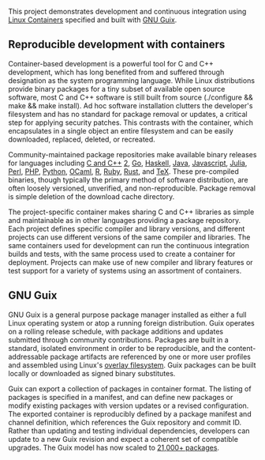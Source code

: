 <!--
  Licensed under the Apache License, Version 2.0 (the "License");
  you may not use this file except in compliance with the License.
  You may obtain a copy of the License at

      http://www.apache.org/licenses/LICENSE-2.0

  Unless required by applicable law or agreed to in writing, software
  distributed under the License is distributed on an "AS IS" BASIS,
  WITHOUT WARRANTIES OR CONDITIONS OF ANY KIND, either express or implied.
  See the License for the specific language governing permissions and
  limitations under the License.
-->

This project demonstrates development and continuous integration using
[Linux Containers](https://linuxcontainers.org) specified and built with
[GNU Guix](https://guix.gnu.org).

## Reproducible development with containers

Container-based development is a powerful tool for C and C++ development, which
has long benefited from and suffered through designation as the system
programming language. While Linux distributions provide binary packages for a
tiny subset of available open source software, most C and C++ software is still
built from source (./configure && make && make install). Ad hoc software
installation clutters the developer's filesystem and has no standard for package
removal or updates, a critical step for applying security patches. This
contrasts with the container, which encapsulates in a single object an entire
filesystem and can be easily downloaded, replaced, deleted, or recreated.

Community-maintained package repositories make available binary releases for
languages including
[C and C++](https://conan.io)
[2](https://vcpkg.io),
[Go](https://pkg.go.dev),
[Haskell](https://hackage.haskell.org),
[Java](https://central.sonatype.com),
[Javascript](https://www.npmjs.com),
[Julia](https://juliapackages.com),
[Perl](https://www.cpan.org),
[PHP](https://packagist.org),
[Python](https://pypi.org),
[OCaml](https://opam.ocaml.org),
[R](https://cran.r-project.org),
[Ruby](https://rubygems.org),
[Rust](https://crates.io),
and [TeX](https://www.tug.org/texlive).
These pre-compiled binaries, though typically the primary method of software
distribution, are often loosely versioned, unverified, and non-reproducible.
Package removal is simple deletion of the download cache directory.

The project-specific container makes sharing C and C++ libraries as simple and
maintainable as in other languages providing a package repository. Each project
defines specific compiler and library versions, and different projects can use
different versions of the same compiler and libraries. The same containers used
for development can run the continuous integration builds and tests, with the
same process used to create a container for deployment. Projects can make use
of new compiler and library features or test support for a variety of systems
using an assortment of containers.

## GNU Guix

GNU Guix is a general purpose package manager installed as either a full Linux
operating system or atop a running foreign distribution. Guix operates on a
rolling release schedule, with package additions and updates submitted through
community contributions. Packages are built in a standard, isolated environment
in order to be reproducible, and the content-addressable package artifacts are
referenced by one or more user profiles and assembled using Linux's [overlay
filesystem](https://www.kernel.org/doc/html/latest/filesystems/overlayfs.html).
Guix packages can be built locally or downloaded as signed binary substitutes.

Guix can export a collection of packages in container format. The listing of
packages is specified in a manifest, and can define new packages or modify
existing packages with version updates or a revised configuration. The exported
container is reproducibly defined by a package manifest and channel definition,
which references the Guix repository and commit ID. Rather than updating and
testing individual dependencies, developers can update to a new Guix revision
and expect a coherent set of compatible upgrades. The Guix model has now scaled
to [21,000+ packages](https://packages.guix.gnu.org).
